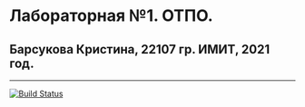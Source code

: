 # Лабораторная №1. ОТПО.
## Барсукова Кристина, 22107 гр. ИМИТ, 2021 год.

---

[![Build Status](https://travis-ci.com/KrisTI-N-I/testing_lab_2.svg?branch=main)](https://travis-ci.com/KrisTI-N-I/testing_lab_2)
